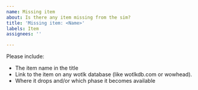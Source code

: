 ```yaml
---
name: Missing item
about: Is there any item missing from the sim?
title: 'Missing item: <Name>'
labels: Item
assignees: ''

---
```


Please include:
* The item name in the title
* Link to the item on any wotlk database (like wotlkdb.com or wowhead).
* Where it drops and/or which phase it becomes available